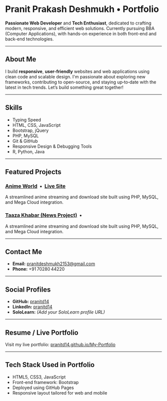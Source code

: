 #  Pranit Prakash Deshmukh • Portfolio

**Passionate Web Developer** and **Tech Enthusiast**, dedicated to crafting modern, responsive, and efficient web solutions. Currently pursuing BBA (Computer Applications), with hands-on experience in both front-end and back-end technologies.

---

##  About Me

I build **responsive**, **user-friendly** websites and web applications using clean code and scalable design. I'm passionate about exploring new frameworks, contributing to open-source, and staying up‑to‑date with the latest in tech trends. Let’s build something great together!

---

##  Skills

- Typing Speed  
- HTML, CSS, JavaScript  
- Bootstrap, jQuery  
- PHP, MySQL  
- Git & GitHub  
- Responsive Design & Debugging Tools  
- R, Python, Java

---

##  Featured Projects

### [Anime World](https://github.com/pranitd14/anime-world) &nbsp;•&nbsp; [Live Site](https://pranitd14.github.io/anime-world)  
A streamlined anime streaming and download site built using PHP, MySQL, and Mega Cloud integration.

### [Taaza Khabar (News Project)]() &nbsp;•&nbsp;
A streamlined anime streaming and download site built using PHP, MySQL, and Mega Cloud integration.

---

##  Contact Me

- **Email:** pranitdeshmukh2153@gmail.com  
- **Phone:** +91 70280 44220  

---

##  Social Profiles

- **GitHub:** [pranitd14](https://github.com/pranitd14)  
- **LinkedIn:** [pranitd14](www.linkedin.com/in/pranitd14)
- **SoloLearn:** *(Add your SoloLearn profile URL)*

---

##  Resume / Live Portfolio

Visit my live portfolio: [pranitd14.github.io/My-Portfolio](https://pranitd14.github.io/My-Portfolio/)

---

##  Tech Stack Used in Portfolio

- HTML5, CSS3, JavaScript  
- Front-end framework: Bootstrap  
- Deployed using GitHub Pages  
- Responsive layout tailored for web and mobile
